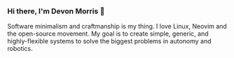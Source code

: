 ### Hi there, I'm Devon Morris 👋
Software minimalism and craftmanship is my thing. I love Linux, Neovim and the open-source movement. My goal is to create simple, generic, and highly-flexible systems to solve the biggest problems in autonomy and robotics.

<!--
**DevonMorris/DevonMorris** is a ✨ _special_ ✨ repository because its `README.md` (this file) appears on your GitHub profile.

Here are some ideas to get you started:

- 🔭 I’m currently working on ...
- 🌱 I’m currently learning ...
- 👯 I’m looking to collaborate on ...
- 🤔 I’m looking for help with ...
- 💬 Ask me about ...
- 📫 How to reach me: ...
- 😄 Pronouns: ...
- ⚡ Fun fact: ...
-->
